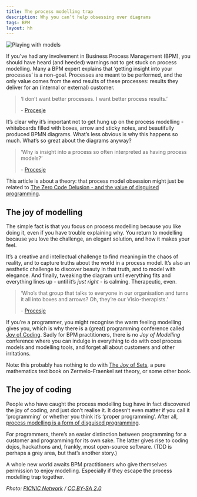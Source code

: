 ```yaml
---
title: The process modelling trap 
description: Why you can’t help obsessing over diagrams
tags: BPM
layout: hh
---
```


![Playing with models](lego-play.jpg)

If you’ve had any involvement in Business Process Management (BPM), you should have heard (and heeded) warnings not to get stuck on process modelling. Many a BPM expert explains that ‘getting insight into your processes’ is a non-goal. Processes are meant to be performed, and the only value comes from the end results of these processes: results they deliver for an (internal or external) customer.

<blockquote class="big solid-one"><p>‘I don’t want better processes. I want better process results.’</p>
<p>- <a href="http://procesje.nl/">Procesje</a></p></blockquote>

It’s clear why it’s important not to get hung up on the process modelling - whiteboards filled with boxes, arrow and sticky notes, and beautifully produced BPMN diagrams. What’s less obvious is why this happens so much. What’s so great about the diagrams anyway?

<blockquote class="big solid-two"><p>‘Why is insight into a process so often interpreted as having process models?’</p>
<p>- <a href="http://procesje.nl/">Procesje</a></p></blockquote>

This article is about a theory: that process model obsession might just be related to [The Zero Code Delusion - and the value of disguised programming](zero-code-delusion).


## The joy of modelling

The simple fact is that you focus on process modelling because you like doing it, even if you have trouble explaining why. You return to modelling because you love the challenge, an elegant solution, and how it makes your feel.

It’s a creative and intellectual challenge to find meaning in the chaos of reality, and to capture truths about the world in a process model. It’s also an aesthetic challenge to discover beauty in that truth, and to model with elegance. And finally, tweaking the diagram until everything fits and everything lines up - until it’s _just right_ - is calming. Therapeutic, even.

<blockquote class="big solid-three"><p>‘Who’s that group that talks to everyone in our organisation and turns it all into boxes and arrows? Oh, they’re our Visio-therapists.’</p>
<p>- <a href="http://procesje.nl/">Procesje</a></p></blockquote>

If you’re a programmer, you might recognise the warm feeling modelling gives you, which is why there is a (great) programming conference called [Joy of Coding](http://joyofcoding.org/). Sadly for BPM practitioners, there is no _Joy of Modelling_ conference where you can indulge in everything to do with cool process models and modelling tools, and forget all about customers and other irritations.

Note: this probably has nothing to do with [The Joy of Sets](http://books.google.nl/books/about/The_Joy_of_Sets.html?id=hCv-vFu4jskC), a pure mathematics text book on Zermelo-Fraenkel set theory, or some other book.


## The joy of coding

People who have caught the process modelling bug have in fact discovered the joy of coding, and just don’t realise it. It doesn’t even matter if you call it ‘programming’ or whether you think it’s ‘proper programming’. After all, [process modelling is a form of disguised programming](zero-code-delusion).



For programmers, there’s an easier distinction between programming for a customer and programming for its own sake. The latter gives rise to coding dojos, hackathons and, frankly, most open-source software. (TDD is perhaps a grey area, but that’s another story.)

A whole new world awaits BPM practitioners who give themselves permission to enjoy modelling. Especially if they escape the process modelling trap together.

_Photo: [PICNIC Network](https://www.flickr.com/photos/crossmediaweek/7307215176) / [CC BY-SA 2.0](https://creativecommons.org/licenses/by-sa/2.0/)_
